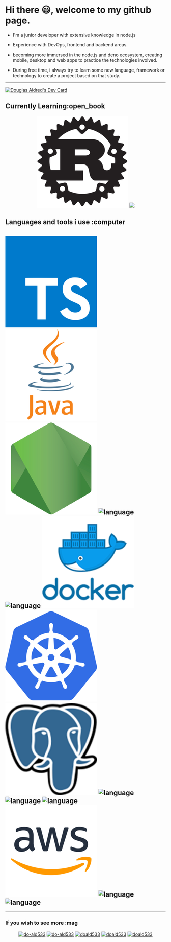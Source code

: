 <link rel="stylesheet" href="styles.css">

# Hi there :smiley:, welcome to my github page.

- I'm a junior developer with extensive knowledge in node.js

- Experience with DevOps, frontend and backend areas.

- becoming more immersed in the node.js and deno ecosystem, creating mobile, desktop and web apps to practice the technologies involved.

- During free time, i always try to learn some new language, framework or technology to create a project based on that study.

---

<a href="https://app.daily.dev/doald533"><img src="https://api.daily.dev/devcards/fb0f6d9c12574f26b2ae496b13417297.png?r=esc" class="dev-card" alt="Douglas Aldred's Dev Card"/></a>

## Currently Learning:open_book

<div align="center">
    <img class="learning" src="https://raw.githubusercontent.com/github/explore/80688e429a7d4ef2fca1e82350fe8e3517d3494d/topics/rust/rust.png" />
    <img class="learning" src="https://seeklogo.com/images/F/figma-logo-E4E21D3AEA-seeklogo.com.png" />
</div>

## Languages and tools i use :computer

![language](https://raw.githubusercontent.com/github/explore/80688e429a7d4ef2fca1e82350fe8e3517d3494d/topics/typescript/typescript.png) ![language](https://raw.githubusercontent.com/github/explore/5b3600551e122a3277c2c5368af2ad5725ffa9a1/topics/java/java.png) ![language](https://raw.githubusercontent.com/github/explore/80688e429a7d4ef2fca1e82350fe8e3517d3494d/topics/nodejs/nodejs.png) ![language](https://avatars.githubusercontent.com/u/42048915?s=200&v=4) ![language](https://avatars.githubusercontent.com/u/21320719?s=200&v=4) ![language](https://raw.githubusercontent.com/github/explore/80688e429a7d4ef2fca1e82350fe8e3517d3494d/topics/docker/docker.png) ![language](https://raw.githubusercontent.com/github/explore/01ea2a586e5da744792d0ccfce2f68b861f29301/topics/kubernetes/kubernetes.png) ![language](https://raw.githubusercontent.com/github/explore/80688e429a7d4ef2fca1e82350fe8e3517d3494d/topics/postgresql/postgresql.png) ![language](https://avatars.githubusercontent.com/u/45120?s=200&v=4) ![language](https://avatars.githubusercontent.com/u/15813386?s=200&v=4) ![language](https://www.gimp.org/images/frontpage/wilber-big.png) ![language](https://raw.githubusercontent.com/github/explore/fbceb94436312b6dacde68d122a5b9c7d11f9524/topics/aws/aws.png) ![language](https://img.icons8.com/color/344/android-studio--v3.png) ![language](https://img.icons8.com/fluency/344/visual-studio-code-2019.png)
---

---

### If you wish to see more :mag

<p align="center">
    <a href="https://twitter.com/DAld533" target="blank"><img align="center" src="https://cdn.jsdelivr.net/npm/simple-icons@3.0.1/icons/twitter.svg" alt="do-ald533" height="30" width="30"/></a>
    <a href="https://dev.to/dald533" target="blank"><img align="center" src="https://cdn.jsdelivr.net/npm/simple-icons@3.0.1/icons/dev-dot-to.svg" alt="do-ald533" height="30" width="30"/></a>
    <a href="https://www.linkedin.com/in/douglas-aldred/" target="blank"><img align="center" src="https://cdn.jsdelivr.net/npm/simple-icons@3.0.1/icons/linkedin.svg" alt="doald533" height="30" width="30"/></a>
    <a href="https://www.reddit.com/user/do-ald533" target="blank"><img align="center" src="https://cdn.jsdelivr.net/npm/simple-icons@3.0.1/icons/reddit.svg" alt="doald533" height="30" width="30"/></a>
    <a href="https://www.codewars.com/users/do-ald533" target="blank"><img align="center" src="https://cdn.jsdelivr.net/npm/simple-icons@3.0.1/icons/codewars.svg" alt="doald533" height="30" width="30"/></a>
</p>
